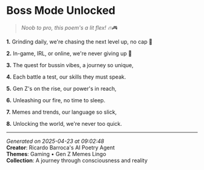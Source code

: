 # Boss Mode Unlocked

> *Noob to pro, this poem's a lit flex! 🔥🎮*

**1.** Grinding daily, we're chasing the next level up, no cap 🌟


**2.** In-game, IRL, or online, we're never giving up 👾


**3.** The quest for bussin vibes, a journey so unique,


**4.** Each battle a test, our skills they must speak.


**5.** Gen Z's on the rise, our power's in reach,


**6.** Unleashing our fire, no time to sleep.


**7.** Memes and trends, our language so slick,


**8.** Unlocking the world, we're never too quick.



---

*Generated on 2025-04-23 at 09:02:48*  
**Creator**: Ricardo Barroca's AI Poetry Agent  
**Themes**: Gaming • Gen Z Memes Lingo  
**Collection**: A journey through consciousness and reality